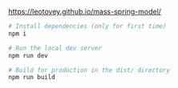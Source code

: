 <https://leotovey.github.io/mass-spring-model/>

``` bash
# Install dependencies (only for first time)
npm i

# Run the local dev server
npm run dev

# Build for production in the dist/ directory
npm run build
```

